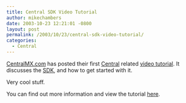 ```yaml
---
title: Central SDK Video Tutorial
author: mikechambers
date: 2003-10-23 12:21:01 -0800
layout: post
permalink: /2003/10/23/central-sdk-video-tutorial/
categories:
  - Central
---
```



[CentralMX.com][1] has posted their first [Central][2] related [video tutorial][3]. It discusses the [SDK][4], and how to get started with it.

Very cool stuff.

You can find out more information and view the tutorial [here][3].

 [1]: http://www.centralmx.com
 [2]: http://www.macromedia.com/go/central
 [3]: http://www.centralmx.com/archives/000037.html
 [4]: http://www.macromedia.com/go/central_sdk